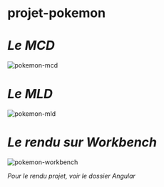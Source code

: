 # projet-pokemon

# _Le MCD_

![pokemon-mcd](https://github.com/user-attachments/assets/61d9b81f-96af-46db-9c13-c870610862a1)


# _Le MLD_

![pokemon-mld](https://github.com/user-attachments/assets/c99246a4-7dd0-4db2-b084-c2829970f911)


# _Le rendu sur Workbench_

![pokemon-workbench](https://github.com/user-attachments/assets/d60fcc97-1520-435b-9406-36aacc93f1b2)


_Pour le rendu projet, voir le dossier Angular_
